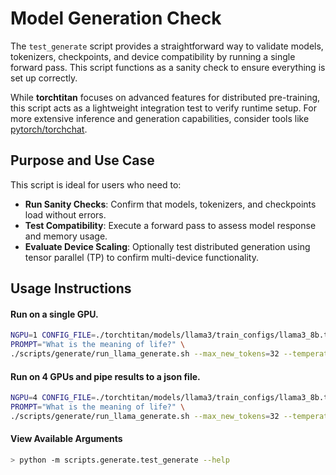 # Model Generation Check

The `test_generate` script provides a straightforward way to validate models, tokenizers, checkpoints, and device compatibility by running a single forward pass. This script functions as a sanity check to ensure everything is set up correctly.

While **torchtitan** focuses on advanced features for distributed pre-training, this script acts as a lightweight integration test to verify runtime setup. For more extensive inference and generation capabilities, consider tools like [pytorch/torchchat](https://github.com/pytorch/torchchat/).

## Purpose and Use Case

This script is ideal for users who need to:

- **Run Sanity Checks**: Confirm that models, tokenizers, and checkpoints load without errors.
- **Test Compatibility**: Execute a forward pass to assess model response and memory usage.
- **Evaluate Device Scaling**: Optionally test distributed generation using tensor parallel (TP) to confirm multi-device functionality.

## Usage Instructions

#### Run on a single GPU.

```bash
NGPU=1 CONFIG_FILE=./torchtitan/models/llama3/train_configs/llama3_8b.toml CHECKPOINT_DIR=./outputs/checkpoint/ \
PROMPT="What is the meaning of life?" \
./scripts/generate/run_llama_generate.sh --max_new_tokens=32 --temperature=0.8 --seed=3
```

#### Run on 4 GPUs and pipe results to a json file.

```bash
NGPU=4 CONFIG_FILE=./torchtitan/models/llama3/train_configs/llama3_8b.toml CHECKPOINT_DIR=./outputs/checkpoint/ \
PROMPT="What is the meaning of life?" \
./scripts/generate/run_llama_generate.sh --max_new_tokens=32 --temperature=0.8 --seed=3 --out > output.json
```

#### View Available Arguments

```bash
> python -m scripts.generate.test_generate --help
```

